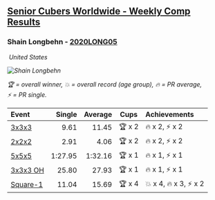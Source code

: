<style>table {white-space: nowrap;}</style>
<link rel="stylesheet" type="text/css" href="/scw-comp/css/flags.css" />

## [Senior Cubers Worldwide - Weekly Comp Results](/scw-comp/results/)
### Shain Longbehn - [2020LONG05](https://www.worldcubeassociation.org/persons/2020LONG05)

<i class="flag flag-US" />&nbsp;United States

![Shain Longbehn](1646700186.jpg)

<span style="white-space: nowrap;">🏆 = overall winner</span>, <span style="white-space: nowrap;">💥 = overall record (age group)</span>, <span style="white-space: nowrap;">🔥 = PR average</span>, <span style="white-space: nowrap;">⚡ = PR single</span>.

| Event | Single | Average | Cups | Achievements|
| :-- | --: | --: | :--: | :-- |
| [3x3x3](333.md) | 9.61 | 11.45 | 🏆 x 2 | 🔥 x 2, ⚡ x 2 |
| [2x2x2](222.md) | 2.91 | 4.06 | 🏆 x 2 | 🔥 x 2, ⚡ x 2 |
| [5x5x5](555.md) | 1:27.95 | 1:32.16 | 🏆 x 1 | 🔥 x 1, ⚡ x 1 |
| [3x3x3 OH](333oh.md) | 25.80 | 27.93 | 🏆 x 1 | 🔥 x 1, ⚡ x 1 |
| [Square-1](sq1.md) | 11.04 | 15.69 | 🏆 x 4 | 💥 x 4, 🔥 x 3, ⚡ x 2 |

<!-- Global site tag (gtag.js) - Google Analytics -->
<script async src="https://www.googletagmanager.com/gtag/js?id=UA-86348435-3"></script>
<script>window.dataLayer = window.dataLayer || []; function gtag() {dataLayer.push(arguments);} gtag('js', new Date()); gtag('config', 'UA-86348435-3');</script>
